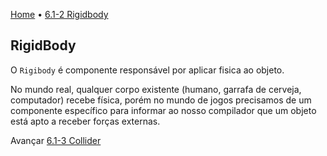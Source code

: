 [Home](../HomePT.md) • [6.1-2 Rigidbody](#)
## RigidBody

O `Rigibody` é componente responsável por aplicar fisica ao objeto.

No mundo real, qualquer corpo existente (humano, garrafa de cerveja, computador) recebe física, porém no mundo de jogos precisamos de um componente específico para informar ao nosso compilador que um objeto está apto a receber forças externas.

Avançar [6.1-3 Collider](./6.1.4.collider.md)
